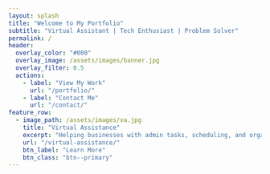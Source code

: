 ```yaml
---
layout: splash
title: "Welcome to My Portfolio"
subtitle: "Virtual Assistant | Tech Enthusiast | Problem Solver"
permalink: /
header:
  overlay_color: "#000"
  overlay_image: /assets/images/banner.jpg
  overlay_filter: 0.5
  actions:
    - label: "View My Work"
      url: "/portfolio/"
    - label: "Contact Me"
      url: "/contact/"
feature_row:
  - image_path: /assets/images/va.jpg
    title: "Virtual Assistance"
    excerpt: "Helping businesses with admin tasks, scheduling, and organization."
    url: "/virtual-assistance/"
    btn_label: "Learn More"
    btn_class: "btn--primary"
---
```

